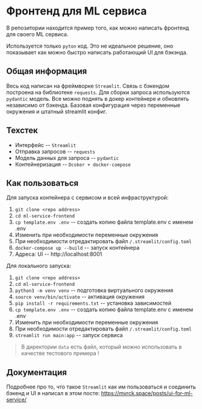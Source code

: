 # Фронтенд для ML сервиса

В репозитории находится пример того, как можно написать фронтенд для своего ML сервиса.

Используется только `pyton` код. Это не идеальное решение, оно показывает как можно быстро написать работающий UI для бэкэнда.

## Общая информация

Весь код написан на фреймворке `Streamlit`. Связь с бэкендом построена на библиотеке `requests`. Для сборки запроса используются `pydantic` модель. Все можно поднять в докер контейнере и обновлять независимо от бэкенда. Базовая конфигурация через переменные окружения и штатный streamlit конфиг.

## Техстек

- Интерфейс -- `Streamlit`
- Отправка запросов -- `requests`
- Модель данных для запроса -- `pydantic`
- Контейнеризация -- `Dcoker + docker-compose`

## Как пользоваться

Для запуска контейнера с сервисом и всей инфраструктурой:

1. `git clone <repo address>`
2. `cd ml-service-frontend`
3. `cp template.env .env` -- создать копию файла template.env с именем .env
4. Изменить при необходимости переменные окружения
5. При необходимости отредактировать файл `/.streamlit/config.toml`
6. `docker-compose up --build` -- запуск контейнера
7. Адреса:
    UI -- http://localhost:8001

Для локального запуска:
1. `git clone <repo address>`
2. `cd ml-service-frontend`
3. `python3 -m venv venv` -- подготовка виртуального окружения
4. `source venv/bin/activate` -- активация окружения
5. `pip install -r requirements.txt` -- установка зависимостей
6. `cp template.env .env` -- создать копию файла template.env с именем .env
7. Изменить при необходимости переменные окружения
8. При необходимости отредактировать файл `/.streamlit/config.toml`
9. `streamlit run main:app` -- запуск сервиса

> В директории `data` есть файл, который можно использовать в качестве тестового примера !

## Документация

Подробнее про то, что такое `Streamlit` как им пользоваться и соединить бэкенд и UI я написал в этом посте: https://mvrck.space/posts/ui-for-ml-service/